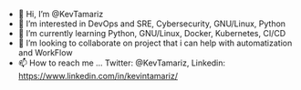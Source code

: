- 👋 Hi, I’m @KevTamariz
- 👀 I’m interested in DevOps and SRE, Cybersecurity, GNU/Linux, Python
- 🌱 I’m currently learning Python, GNU/Linux, Docker, Kubernetes, CI/CD
- 💞️ I’m looking to collaborate on project that i can help with automatization and WorkFlow
- 📫 How to reach me ... Twitter: @KevTamariz, Linkedin: https://www.linkedin.com/in/kevintamariz/

<!---
KevTamariz/KevTamariz is a ✨ special ✨ repository because its `README.md` (this file) appears on your GitHub profile.
You can click the Preview link to take a look at your changes.
--->
